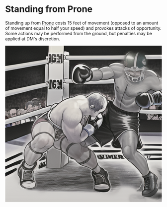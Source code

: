 # Standing from Prone

Standing up from [Prone](https://www.dndbeyond.com/sources/basic-rules/appendix-a-conditions#Prone) costs 15 feet of movement (opposed to an amount of movement equal to half your speed) and provokes attacks of opportunity.
Some actions may be performed from the ground, but penalties may be applied at DM's discretion.

![Prone boxer standing up getting punching by standing boxer who is wearing an NFL helmet](prone.png)
